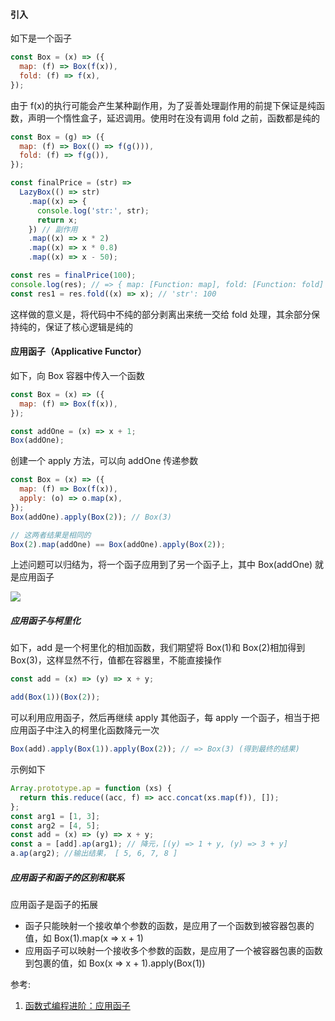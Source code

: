 #### 引入

如下是一个函子

```js
const Box = (x) => ({
  map: (f) => Box(f(x)),
  fold: (f) => f(x),
});
```

由于 f(x)的执行可能会产生某种副作用，为了妥善处理副作用的前提下保证是纯函数，声明一个惰性盒子，延迟调用。使用时在没有调用 fold 之前，函数都是纯的

```js
const Box = (g) => ({
  map: (f) => Box(() => f(g())),
  fold: (f) => f(g()),
});

const finalPrice = (str) =>
  LazyBox(() => str)
    .map((x) => {
      console.log('str:', str);
      return x;
    }) // 副作用
    .map((x) => x * 2)
    .map((x) => x * 0.8)
    .map((x) => x - 50);

const res = finalPrice(100);
console.log(res); // => { map: [Function: map], fold: [Function: fold] }
const res1 = res.fold((x) => x); // 'str': 100
```

这样做的意义是，将代码中不纯的部分剥离出来统一交给 fold 处理，其余部分保持纯的，保证了核心逻辑是纯的

#### 应用函子（Applicative Functor）

如下，向 Box 容器中传入一个函数

```js
const Box = (x) => ({
  map: (f) => Box(f(x)),
});

const addOne = (x) => x + 1;
Box(addOne);
```

创建一个 apply 方法，可以向 addOne 传递参数

```js
const Box = (x) => ({
  map: (f) => Box(f(x)),
  apply: (o) => o.map(x),
});
Box(addOne).apply(Box(2)); // Box(3)

// 这两者结果是相同的
Box(2).map(addOne) == Box(addOne).apply(Box(2));
```

上述问题可以归结为，将一个函子应用到了另一个函子上，其中 Box(addOne) 就是应用函子

![](https://p3-juejin.byteimg.com/tos-cn-i-k3u1fbpfcp/7e7e69eaece849a1aa24163e3d50bb72~tplv-k3u1fbpfcp-watermark.awebp)

##### 应用函子与柯里化

如下，add 是一个柯里化的相加函数，我们期望将 Box(1)和 Box(2)相加得到 Box(3)，这样显然不行，值都在容器里，不能直接操作

```js
const add = (x) => (y) => x + y;

add(Box(1))(Box(2));
```

可以利用应用函子，然后再继续 apply 其他函子，每 apply 一个函子，相当于把应用函子中注入的柯里化函数降元一次

```js
Box(add).apply(Box(1)).apply(Box(2)); // => Box(3) (得到最终的结果)
```

示例如下

```js
Array.prototype.ap = function (xs) {
  return this.reduce((acc, f) => acc.concat(xs.map(f)), []);
};
const arg1 = [1, 3];
const arg2 = [4, 5];
const add = (x) => (y) => x + y;
const a = [add].ap(arg1); // 降元，[(y) => 1 + y, (y) => 3 + y]
a.ap(arg2); //输出结果， [ 5, 6, 7, 8 ]
```

##### 应用函子和函子的区别和联系

应用函子是函子的拓展

- 函子只能映射一个接收单个参数的函数，是应用了一个函数到被容器包裹的值，如 Box(1).map(x => x + 1)
- 应用函子可以映射一个接收多个参数的函数，是应用了一个被容器包裹的函数到包裹的值，如 Box(x => x + 1).apply(Box(1))

参考:

1. [函数式编程进阶：应用函子](https://juejin.cn/post/6891820537736069134)
